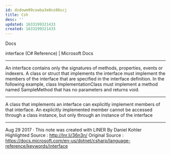 ```yaml
---
id: dzdowm99cowba3e8nz86scj
title: Csh
desc: ''
updated: 1633199321433
created: 1633199321433
---
```


Docs

interface (C# Reference) | Microsoft Docs
___
An interface contains only the signatures of methods, properties, events or indexers. A class or struct that implements the interface must implement the members of the interface that are specified in the interface definition. In the following example, class ImplementationClass must implement a method named SampleMethod that has no parameters and returns void.
___
A class that implements an interface can explicitly implement members of that interface. An explicitly implemented member cannot be accessed through a class instance, but only through an instance of the interface

* * *

Aug 29 2017 · This note was created with LINER By Daniel Kohler
Highlighted Source : http://lnr.li/36n3n/
Original Source : https://docs.microsoft.com/en-us/dotnet/csharp/language-reference/keywords/interface
